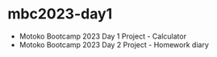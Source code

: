 # mbc2023-day1
- Motoko Bootcamp 2023 Day 1 Project - Calculator
- Motoko Bootcamp 2023 Day 2 Project - Homework diary
